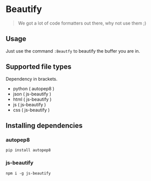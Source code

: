 # Beautify

> We got a lot of code formatters out there, why not use them ;)

## Usage
Just use the command `:Beautfy` to beautify the buffer you are in.

## Supported file types

Dependency in brackets.

* python ( autopep8 )
* json ( js-beautify )
* html ( js-beautify )
* js ( js-beautify )
* css ( js-beautify )

## Installing dependencies

### autopep8
`pip install autopep8`

### js-beautify
`npm i -g js-beautify`
